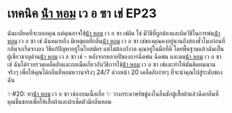 # เทคนิค [น้ํา หอม](https://ceresaperfume.com) เว อ ซา เช่ EP23
ฉันเกลียดที่จะบอกคุณ แต่คุณอาจใช้[น้ํา หอม](https://ceresaperfume.com) เว อ ซา เช่ผิด ใช่ มีวิธีที่ถูกต้องและผิดวิธีในการพ่น[น้ํา หอม](https://ceresaperfume.com) เว อ ซา เช่ ฉันหมายถึง มีเหตุผลที่กลิ่น[น้ํา หอม](https://ceresaperfume.com) เว อ ซา เช่ของคุณคงอยู่นานถึงสองชั่วโมงก่อนที่กลิ่นจะเริ่มจางลง วิธีแก้ปัญหาอยู่ในใบสมัคร แต่ไม่ต้องกังวล คุณอยู่ในมือที่ดี โดยพื้นฐานแล้วฉันเป็นผู้เชี่ยวชาญด้าน[น้ํา หอม](https://ceresaperfume.com) เว อ ซา เช่ - หลังจากหลายปีของการฉีดพ่น ฉีดพ่น และดม[น้ํา หอม](https://ceresaperfume.com) เว อ ซา เช่ ฉันได้รวบรวมเคล็ดลับและกลเม็ดเกี่ยวกับวิธีการใช้[น้ํา หอม](https://ceresaperfume.com) เว อ ซา เช่และทำให้มันติดทนนานจริงๆ เพื่อให้คุณได้กลิ่นที่หอมหวานจริงๆ 24/7 ล่วงหน้า 20 เคล็ดลับง่ายๆ ที่จะนำคุณไปสู่ระดับของฉัน

✨#20: ทา[น้ํา หอม](https://ceresaperfume.com) เว อ ซา เช่ลงบนเนื้อเยื่อ ✨
วางกระดาษทิชชู่ลงในลิ้นชักตู้เสื้อผ้าแล้วฉีดกลิ่นที่คุณชื่นชอบเพื่อให้เสื้อผ้าและผ้าเช็ดตัวมีกลิ่นหอม